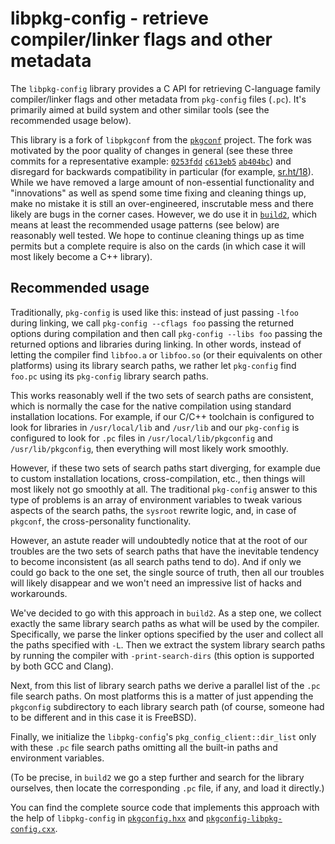 # libpkg-config - retrieve compiler/linker flags and other metadata

The `libpkg-config` library provides a C API for retrieving C-language family
compiler/linker flags and other metadata from `pkg-config` files (`.pc`). It's
primarily aimed at build system and other similar tools (see the recommended
usage below).

This library is a fork of `libpkgconf` from the [`pkgconf`][pkgconf] project.
The fork was motivated by the poor quality of changes in general (see these
three commits for a representative example: [`0253fdd`][0253fdd]
[`c613eb5`][c613eb5] [`ab404bc`][ab404bc]) and disregard for backwards
compatibility in particular (for example, [sr.ht/18][srht18]). While we have
removed a large amount of non-essential functionality and "innovations" as
well as spend some time fixing and cleaning things up, make no mistake it is
still an over-engineered, inscrutable mess and there likely are bugs in the
corner cases. However, we do use it in [`build2`][build2], which means at
least the recommended usage patterns (see below) are reasonably well
tested. We hope to continue cleaning things up as time permits but a complete
require is also on the cards (in which case it will most likely become a C++
library).


## Recommended usage

Traditionally, `pkg-config` is used like this: instead of just passing `-lfoo`
during linking, we call `pkg-config --cflags foo` passing the returned options
during compilation and then call `pkg-config --libs foo` passing the returned
options and libraries during linking. In other words, instead of letting the
compiler find `libfoo.a` or `libfoo.so` (or their equivalents on other
platforms) using its library search paths, we rather let `pkg-config` find
`foo.pc` using its `pkg-config` library search paths.

This works reasonably well if the two sets of search paths are consistent,
which is normally the case for the native compilation using standard
installation locations. For example, if our C/C++ toolchain is configured to
look for libraries in `/usr/local/lib` and `/usr/lib` and our `pkg-config` is
configured to look for `.pc` files in `/usr/local/lib/pkgconfig` and
`/usr/lib/pkgconfig`, then everything will most likely work smoothly.

However, if these two sets of search paths start diverging, for example due to
custom installation locations, cross-compilation, etc., then things will most
likely not go smoothly at all. The traditional `pkg-config` answer to this type
of problems is an array of environment variables to tweak various aspects of
the search paths, the `sysroot` rewrite logic, and, in case of `pkgconf`, the
cross-personality functionality.

However, an astute reader will undoubtedly notice that at the root of our
troubles are the two sets of search paths that have the inevitable tendency to
become inconsistent (as all search paths tend to do). And if only we could go
back to the one set, the single source of truth, then all our troubles will
likely disappear and we won't need an impressive list of hacks and
workarounds.

We've decided to go with this approach in `build2`. As a step one, we collect
exactly the same library search paths as what will be used by the compiler.
Specifically, we parse the linker options specified by the user and collect
all the paths specified with `-L`. Then we extract the system library search
paths by running the compiler with `-print-search-dirs` (this option is
supported by both GCC and Clang).

Next, from this list of library search paths we derive a parallel list of the
`.pc` file search paths. On most platforms this is a matter of just appending
the `pkgconfig` subdirectory to each library search path (of course, someone
had to be different and in this case it is FreeBSD).

Finally, we initialize the `libpkg-config`'s `pkg_config_client::dir_list`
only with these `.pc` file search paths omitting all the built-in paths and
environment variables.

(To be precise, in `build2` we go a step further and search for the library
ourselves, then locate the corresponding `.pc` file, if any, and load it
directly.)

You can find the complete source code that implements this approach with the
help of `libpkg-config` in [`pkgconfig.hxx`][pkgconfig.hxx] and
[`pkgconfig-libpkg-config.cxx`][pkgconfig-libpkg-config.hxx].


[pkgconf]: https://github.com/pkgconf/pkgconf

[0253fdd]: https://github.com/pkgconf/pkgconf/commit/0253fddc1d64
[c613eb5]: https://github.com/pkgconf/pkgconf/commit/c613eb5ccee2
[ab404bc]: https://github.com/pkgconf/pkgconf/commit/ab404bc25b94

[srht18]: https://todo.sr.ht/~kaniini/pkgconf/18

[build2]: https://build2.org

[pkgconfig.hxx]: https://github.com/build2/build2/blob/master/libbuild2/cc/pkgconfig.hxx
[pkgconfig-libpkg-config.hxx]: https://github.com/build2/build2/blob/master/libbuild2/cc/pkgconfig-libpkg-config.cxx
